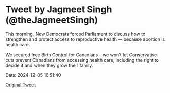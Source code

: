 # Tweet by Jagmeet Singh (@theJagmeetSingh)

This morning, New Democrats forced Parliament to discuss how to strengthen and protect access to reproductive health — because abortion is health care.

We secured free Birth Control for Canadians - we won't let Conservative cuts prevent Canadians from accessing health care, including the right to decide if and when they grow their family.

Date: 2024-12-05 16:51:40

[Original Tweet](https://x.com/theJagmeetSingh/status/1864714268186116582)
